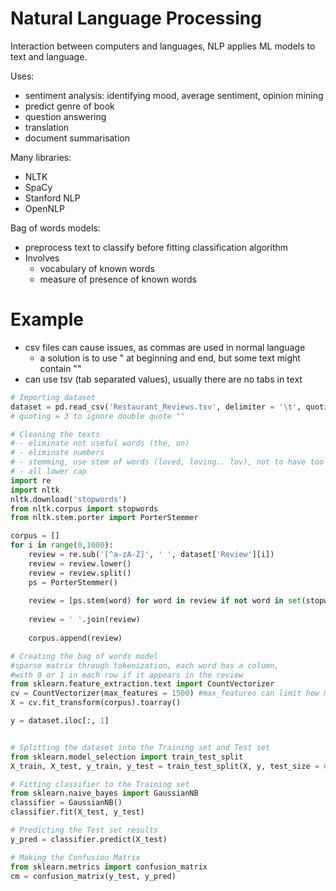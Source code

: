 # Natural Language Processing

Interaction between computers and languages, NLP applies ML models to text and language.

Uses:

- sentiment analysis: identifying mood, average sentiment, opinion mining
- predict genre of book
- question answering
- translation
- document summarisation

Many libraries:

- NLTK
- SpaCy
- Stanford NLP
- OpenNLP

Bag of words models:

- preprocess text to classify before fitting classification algorithm
- Involves
  - vocabulary of known words
  - measure of presence of known words

# Example

- csv files can cause issues, as commas are used in normal language
  - a solution is to use " at beginning and end, but some text might contain ""
- can use tsv (tab separated values), usually there are no tabs in text


```python
# Importing dataset
dataset = pd.read_csv('Restaurant_Reviews.tsv', delimiter = '\t', quoting = 3)
# quoting = 3 to ignore double quote ""

# Cleaning the texts
# - eliminate not useful words (the, on)
# - eliminate numbers
# - stemming, use stem of words (loved, loving.. lov), not to have too many words
# - all lower cap
import re
import nltk
nltk.download('stopwords')
from nltk.corpus import stopwords
from nltk.stem.porter import PorterStemmer

corpus = []
for i in range(0,1000):
    review = re.sub('[^a-zA-Z]', ' ', dataset['Review'][i])
    review = review.lower()
    review = review.split()
    ps = PorterStemmer()
    
    review = [ps.stem(word) for word in review if not word in set(stopwords.words('english'))]
    
    review = ' '.join(review)
    
    corpus.append(review)

# Creating the bag of words model 
#sparse matrix through tokenization, each word has a column, 
#with 0 or 1 in each row if it appears in the review
from sklearn.feature_extraction.text import CountVectorizer
cv = CountVectorizer(max_features = 1500) #max_features can limit how many words
X = cv.fit_transform(corpus).toarray()

y = dataset.iloc[:, 1]


# Splitting the dataset into the Training set and Test set
from sklearn.model_selection import train_test_split
X_train, X_test, y_train, y_test = train_test_split(X, y, test_size = 0.20, random_state = 0)

# Fitting classifier to the Training set
from sklearn.naive_bayes import GaussianNB
classifier = GaussianNB()
classifier.fit(X_test, y_test)

# Predicting the Test set results
y_pred = classifier.predict(X_test)

# Making the Confusion Matrix
from sklearn.metrics import confusion_matrix
cm = confusion_matrix(y_test, y_pred)

```